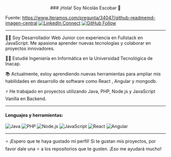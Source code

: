 
<p align="center"> ### ¡Hola! Soy Nicolás Escobar 👋</p>

Fuente: https://www.iteramos.com/pregunta/34047/github-readmemd-imagen-central
[![LinkedIn Connect](https://img.shields.io/badge/Conéctate%20conmigo-en%20LinkedIn-blue?style=for-the-badge&logo=linkedin)](https://www.linkedin.com/in/nicolás-alejandro-escobar-villegas/)
[![GitHub Follow](https://img.shields.io/github/followers/nicolasecobarcl?label=Sígueme%20en%20GitHub&style=for-the-badge&logo=github)](https://github.com/NicolasAEV)

---

🧑‍💻 Soy Desarrollador Web Junior con experiencia en Fullstack en JavaScript. Me apasiona aprender nuevas tecnologías y colaborar en proyectos innovadores.

👨‍🎓 Estudié Ingeniería en Informática en la Universidad Tecnológica de Inacap.

📚 Actualmente, estoy aprendiendo nuevas herramientas para ampliar mis habilidades en desarrollo de software como React , Angular y mongodb.

⚡️ He trabajado en proyectos utilizando Java, PHP, Node.js y JavaScript Vanilla en Backend.

---

#### Lenguajes y herramientas:

![Java](https://img.shields.io/badge/-Java-007396?style=flat-square&logo=Java&logoColor=ffffff)
![PHP](https://img.shields.io/badge/-PHP-777BB4?style=flat-square&logo=PHP&logoColor=ffffff)
![Node.js](https://img.shields.io/badge/-Node.js-339933?style=flat-square&logo=Node.js&logoColor=ffffff)
![JavaScript](https://img.shields.io/badge/-JavaScript-F7DF1E?style=flat-square&logo=JavaScript&logoColor=000000)
![React](https://img.shields.io/badge/-React-61DAFB?style=flat-square&logo=React&logoColor=000000)
![Angular](https://img.shields.io/badge/-Angular-DD0031?style=flat-square&logo=Angular&logoColor=ffffff)

---

⭐️ ¡Espero que te haya gustado mi perfil! Si te gustan mis proyectos, por favor dale una ⭐️ a los repositorios que te gusten. ¡Eso me ayudará mucho!
